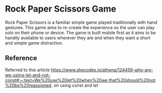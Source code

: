 # Rock Paper Scissors Game

Rock Paper Scissors is a familiar simple game played traditionally with hand gestures. This game aims to re-create the experience so the user can play solo on their phone or device. The game is built mobile first as it aims to be handily available to users wherever they are and when they want a short and simple game distraction.



## Reference
Referred to this article https://www.shecodes.io/athena/124459-why-are-we-using-let-and-not-const#:~:text=We%20use%20let%20when%20we,that%20should%20not%20be%20reassigned. on using const and let 

